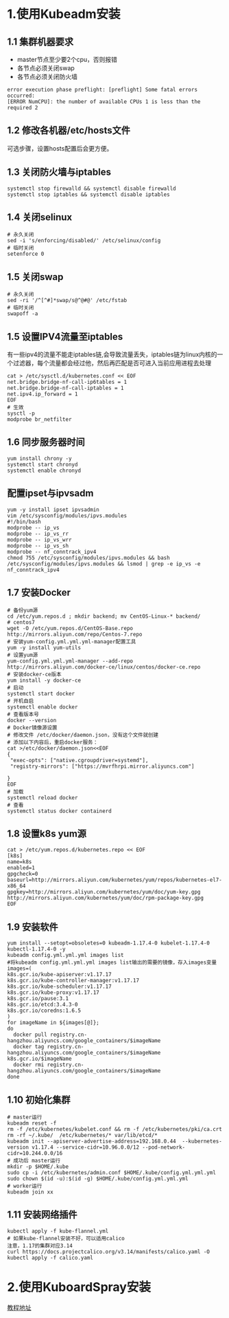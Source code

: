 # 1.使用Kubeadm安装
## 1.1 集群机器要求
* master节点至少要2个cpu，否则报错
* 各节点必须关闭swap
* 各节点必须关闭防火墙
```text
error execution phase preflight: [preflight] Some fatal errors occurred:
[ERROR NumCPU]: the number of available CPUs 1 is less than the required 2
```
## 1.2 修改各机器/etc/hosts文件
可选步骤，设置hosts配置后会更方便。
## 1.3 关闭防火墙与iptables
```shell
systemctl stop firewalld && systemctl disable firewalld 
systemctl stop iptables && systemctl disable iptables
```
## 1.4 关闭selinux
```shell
# 永久关闭
sed -i 's/enforcing/disabled/' /etc/selinux/config
# 临时关闭
setenforce 0 
```
## 1.5 关闭swap
```shell
# 永久关闭
sed -ri '/^[^#]*swap/s@^@#@' /etc/fstab
# 临时关闭
swapoff -a 
```
## 1.5 设置IPV4流量至iptables
有一些ipv4的流量不能走iptables链,会导致流量丢失，iptables链为linux内核的一个过滤器，每个流量都会经过他，然后再匹配是否可进入当前应用进程去处理
```shell
cat > /etc/sysctl.d/kubernetes.conf << EOF
net.bridge.bridge-nf-call-ip6tables = 1
net.bridge.bridge-nf-call-iptables = 1
net.ipv4.ip_forward = 1
EOF
# 生效
sysctl -p
modprobe br_netfilter
```
## 1.6 同步服务器时间
```shell
yum install chrony -y
systemctl start chronyd
systemctl enable chronyd
```
## 配置ipset与ipvsadm
```shell
yum -y install ipset ipvsadmin  
vim /etc/sysconfig/modules/ipvs.modules
#!/bin/bash 
modprobe -- ip_vs 
modprobe -- ip_vs_rr 
modprobe -- ip_vs_wrr 
modprobe -- ip_vs_sh 
modprobe -- nf_conntrack_ipv4  
chmod 755 /etc/sysconfig/modules/ipvs.modules && bash /etc/sysconfig/modules/ipvs.modules && lsmod | grep -e ip_vs -e nf_conntrack_ipv4
```
## 1.7 安装Docker
```shell
# 备份yum源
cd /etc/yum.repos.d ; mkdir backend; mv CentOS-Linux-* backend/
# centos7
wget -O /etc/yum.repos.d/CentOS-Base.repo http://mirrors.aliyun.com/repo/Centos-7.repo
# 安装yum-config.yml.yml.yml-manager配置工具
yum -y install yum-utils
# 设置yum源
yum-config.yml.yml.yml-manager --add-repo http://mirrors.aliyun.com/docker-ce/linux/centos/docker-ce.repo
# 安装docker-ce版本
yum install -y docker-ce
# 启动
systemctl start docker
# 开机自启
systemctl enable docker
# 查看版本号
docker --version
# Docker镜像源设置
# 修改文件 /etc/docker/daemon.json，没有这个文件就创建
# 添加以下内容后，重启docker服务：
cat >/etc/docker/daemon.json<<EOF
{
 "exec-opts": ["native.cgroupdriver=systemd"],
 "registry-mirrors": ["https://mvrfhrpi.mirror.aliyuncs.com"]
 
}
EOF
# 加载
systemctl reload docker
# 查看
systemctl status docker containerd
```
## 1.8 设置k8s yum源
```shell
cat > /etc/yum.repos.d/kubernetes.repo << EOF
[k8s]
name=k8s
enabled=1
gpgcheck=0
baseurl=http://mirrors.aliyun.com/kubernetes/yum/repos/kubernetes-el7-x86_64
gpgkey=http://mirrors.aliyun.com/kubernetes/yum/doc/yum-key.gpg http://mirrors.aliyun.com/kubernetes/yum/doc/rpm-package-key.gpg
EOF
```
## 1.9 安装软件
```shell
yum install --setopt=obsoletes=0 kubeadm-1.17.4-0 kubelet-1.17.4-0 kubectl-1.17.4-0 -y
kubeadm config.yml.yml.yml images list
#将kubeadm config.yml.yml.yml images list输出的需要的镜像，存入images变量
images=(
k8s.gcr.io/kube-apiserver:v1.17.17
k8s.gcr.io/kube-controller-manager:v1.17.17
k8s.gcr.io/kube-scheduler:v1.17.17
k8s.gcr.io/kube-proxy:v1.17.17
k8s.gcr.io/pause:3.1
k8s.gcr.io/etcd:3.4.3-0
k8s.gcr.io/coredns:1.6.5
)
for imageName in ${images[@]}; 
do
  docker pull registry.cn-hangzhou.aliyuncs.com/google_containers/$imageName  
  docker tag registry.cn-hangzhou.aliyuncs.com/google_containers/$imageName k8s.gcr.io/$imageName 
  docker rmi registry.cn-hangzhou.aliyuncs.com/google_containers/$imageName 
done
```
## 1.10 初始化集群
```shell
# master运行
kubeadm reset -f
rm -f /etc/kubernetes/kubelet.conf && rm -f /etc/kubernetes/pki/ca.crt
rm -rf ~/.kube/  /etc/kubernetes/* var/lib/etcd/* 
kubeadm init --apiserver-advertise-address=192.168.0.44  --kubernetes-version v1.17.4 --service-cidr=10.96.0.0/12 --pod-network-cidr=10.244.0.0/16
# 成功后 master运行
mkdir -p $HOME/.kube
sudo cp -i /etc/kubernetes/admin.conf $HOME/.kube/config.yml.yml.yml
sudo chown $(id -u):$(id -g) $HOME/.kube/config.yml.yml.yml
# worker运行
kubeadm join xx
```
## 1.11 安装网络插件
```shell
kubectl apply -f kube-flannel.yml
# 如果kube-flannel安装不好，可以适用calico
注意，1.17的集群对应3.14
curl https://docs.projectcalico.org/v3.14/manifests/calico.yaml -O
kubectl apply -f calico.yaml
```


# 2.使用KuboardSpray安装
[教程地址](https://www.kuboard.cn/install/install-k8s.html#kuboard-spray)
